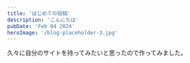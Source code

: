```yaml
---
title: 'はじめての投稿'
description: 'こんにちは'
pubDate: 'Feb 04 2024'
heroImage: '/blog-placeholder-3.jpg'
---
```


久々に自分のサイトを持ってみたいと思ったので作ってみました。